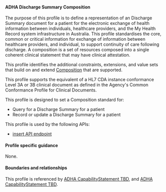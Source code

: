 #### ADHA Discharge Summary Composition
The purpose of this profile is to define a representation of an Discharge Summary document for a patient for the electronic exchange of health information between individuals, healthcare providers, and the My Health Record system infrastructure in Australia. This profile standardises the core, common or critical information for exchange of information between healthcare providers, and individual, to support continuity of care following discharge. A composition is a set of resources composed into a single coherent clinical statement that may have clinical attestation.

This profile identifies the additional constraints, extensions, and value sets that build on and extend [Composition](http://hl7.org/fhir/R4/composition.html) that are supported. 

This profile supports the equivalent of a HL7 CDA instance conformance Level 3A or 3B clinical document as defined in the Agency's Common Conformance Profile for Clinical Documents.

This profile is designed to set a Composition standard for:
* Query for a Discharge Summary for a patient
* Record or update a Discharge Summary for a patient

This profile is used by the following APIs:
* [insert API endpoint](StructureDefinition-TBD-1.html)


#### Profile specific guidance
None.



#### Boundaries and relationships
This profile is referenced by 
[ADHA CapabilityStatement TBD](StructureDefinition-dh-TBD-core-1.html), and 
[ADHA CapabilityStatement TBD](StructureDefinition-dh-TBD-core-1.html).

